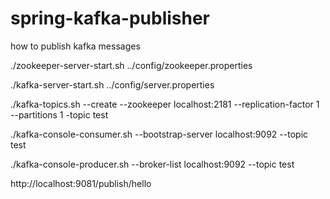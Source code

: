 # spring-kafka-publisher
how to publish kafka messages


./zookeeper-server-start.sh ../config/zookeeper.properties

./kafka-server-start.sh ../config/server.properties

./kafka-topics.sh --create --zookeeper localhost:2181 --replication-factor 1 --partitions 1 -topic test

./kafka-console-consumer.sh --bootstrap-server localhost:9092 --topic test


./kafka-console-producer.sh --broker-list localhost:9092 --topic test

http://localhost:9081/publish/hello
